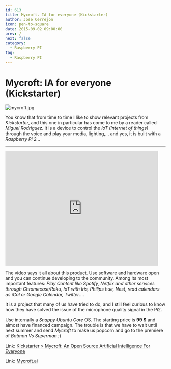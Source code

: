 ```yaml
---
id: 613
title: Mycroft. IA for everyone (Kickstarter)
author: Jose Cerrejon
icon: pen-to-square
date: 2015-09-02 09:00:00
prev: /
next: false
category:
  - Raspberry PI
tag:
  - Raspberry PI
---
```


# Mycroft: IA for everyone (Kickstarter)

![mycroft.jpg](/images/2015/09/mycroft.jpg)

You know that from time to time I like to show relevant projects from *Kickstarter*, and this one in particular has come to me by a reader called *Miguel Rodriguez*. It is a device to control the *IoT (Internet of things)* through the voice and play your media, lighting,... and yes, it is built with a *Raspberry Pi 2...*

- - -
<iframe width="480" height="360" src="https://www.kickstarter.com/projects/aiforeveryone/mycroft-an-open-source-artificial-intelligence-for/widget/video.html" frameborder="0" scrolling="no"> </iframe>

The video says it all about this product. Use software and hardware open and you can continue developing to the community. Among its most important features: *Play Content like Spotify, Netflix and other services through Chromecast/Roku, IoT with Iris, Philips hue, Nest, read calendars as iCal or Google Calendar, Twitter*....

It is a project that many of us have tried to do, and I still feel curious to know how they have solved the issue of the microphone quality signal in the Pi2.

Use internally a *Snappy Ubuntu Core* OS. The starting price is **99 $** and almost have financed campaign. The trouble is that we have to wait until next summer and send *Mycroft* to make us popcorn and go to the premiere of *Batman Vs Superman* ;)


Link: [Kickstarter > Mycroft: An Open Source Artificial Intelligence For Everyone](https://www.kickstarter.com/projects/aiforeveryone/mycroft-an-open-source-artificial-intelligence-for)

Link: [Mycroft.ai](https://mycroft.ai/)